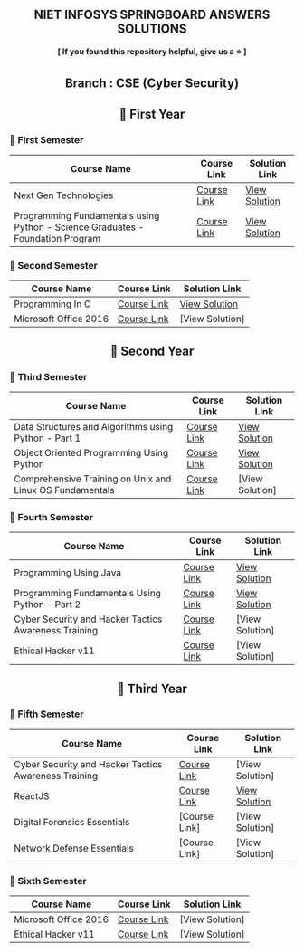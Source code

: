<div align="center">

  ## NIET INFOSYS SPRINGBOARD ANSWERS SOLUTIONS

  <p align="center"> <b> [ If you found this repository helpful, give us a ⭐️ ] </b> </p>

  ## Branch : CSE (Cyber Security)

  ## 🔷 First Year  

</div>

### 🔸 First Semester

| Course Name                                      | Course Link | Solution Link |
|------------------------------------------------|-------------|---------------|
| Next Gen Technologies                        | [Course Link](https://infyspringboard.onwingspan.com/web/en/app/toc/lex_auth_01255932461115801653_shared/overview) | [View Solution](https://github.com/DevGoyalG/NIET-Infosys-Springboard/tree/main/Next%20Gen%20Technologies) |
| Programming Fundamentals using Python - Science Graduates - Foundation Program                 | [Course Link](https://infyspringboard.onwingspan.com/web/en/app/toc/lex_auth_0127412552654028801068_shared/overview) | [View Solution](https://github.com/DevGoyalG/NIET-Infosys-Springboard/tree/main/Programming%20Fundamentals%20using%20Python%20-%20Science%20Graduates%20-%20Foundation%20Program) |

### 🔸 Second Semester

| Course Name                                      | Course Link | Solution Link |
|------------------------------------------------|-------------|---------------|
| Programming In C                        | [Course Link](https://infyspringboard.onwingspan.com/web/en/app/toc/lex_auth_012996602861608960271_shared/overview) | [View Solution](https://github.com/DevGoyalG/NIET-Infosys-Springboard/tree/main/Programming%20in%20C) |
| Microsoft Office 2016                 | [Course Link](https://infyspringboard.onwingspan.com/web/en/app/toc/lex_auth_01384339925970944038247_shared/overview) | [View Solution] |

<div align="center">
  
  ## 🔷 Second Year
  
</div>

### 🔸 Third Semester

| Course Name                                      | Course Link | Solution Link |
|------------------------------------------------|-------------|---------------|
| Data Structures and Algorithms using Python - Part 1                 | [Course Link](https://infyspringboard.onwingspan.com/web/en/app/toc/lex_auth_0125409722749255681063_shared/overview) | [View Solution](https://github.com/DevGoyalG/NIET-Infosys-Springboard/tree/main/Data%20Structures%20and%20Algorithms%20using%20Python%20-%20Part%201) |
| Object Oriented Programming Using Python                        | [Course Link](https://infyspringboard.onwingspan.com/web/en/app/toc/lex_auth_0125409722749255681063_shared/overview) | [View Solution](https://github.com/DevGoyalG/NIET-Infosys-Springboard/tree/main/Object%20Oriented%20Programming%20using%20Python) |
| Comprehensive Training on Unix and Linux OS Fundamentals                         | [Course Link](https://infyspringboard.onwingspan.com/web/en/app/toc/lex_auth_01384325804798771234443_shared/overview) | [View Solution] |

### 🔸 Fourth Semester

| Course Name                                      | Course Link | Solution Link |
|------------------------------------------------|-------------|---------------|
| Programming Using Java                 | [Course Link](https://infyspringboard.onwingspan.com/web/en/app/toc/lex_auth_012880464547618816347_shared/overview) | [View Solution](https://github.com/DevGoyalG/NIET-Infosys-Springboard/tree/main/Programming%20using%20Java) |
| Programming Fundamentals Using Python - Part 2                          | [Course Link](https://infyspringboard.onwingspan.com/web/en/app/toc/lex_auth_012734003600908288382_shared/overview) | [View Solution](https://github.com/DevGoyalG/NIET-Infosys-Springboard/tree/main/Programming%20Fundamentals%20using%20Python%20-%20Part%202) |
| Cyber Security and Hacker Tactics Awareness Training                         | [Course Link](https://infyspringboard.onwingspan.com/web/en/app/toc/lex_auth_01384346510157414439928_shared/overview) | [View Solution] |
| Ethical Hacker v11                         | [Course Link](https://infyspringboard.onwingspan.com/web/en/app/toc/lex_auth_01381725418107699255/overview) | [View Solution] |

<div align="center">
  
  ## 🔷 Third Year
  
</div>

### 🔸 Fifth Semester

| Course Name                                      | Course Link | Solution Link |
|------------------------------------------------  |-------------|---------------|
| Cyber Security and Hacker Tactics Awareness Training                         | [Course Link](https://infyspringboard.onwingspan.com/web/en/app/toc/lex_auth_01384346510157414439928_shared/overview) | [View Solution] |
| ReactJS                                          | [Course Link](https://infyspringboard.onwingspan.com/web/en/app/toc/lex_10648877150323546000_shared/overview) | [View Solution](https://github.com/DevGoyalG/NIET-Infosys-Springboard/tree/main/ReactJS) |
| Digital Forensics Essentials                         | [Course Link] | [View Solution] |
| Network Defense Essentials                         | [Course Link] | [View Solution] |

### 🔸 Sixth Semester

| Course Name                                      | Course Link | Solution Link |
|------------------------------------------------  |-------------|---------------|
| Microsoft Office 2016                 | [Course Link](https://infyspringboard.onwingspan.com/web/en/app/toc/lex_auth_01384339925970944038247_shared/overview) | [View Solution] |
| Ethical Hacker v11                          | [Course Link](https://infyspringboard.onwingspan.com/web/en/app/toc/lex_auth_01381725418107699255/overview) | [View Solution] |

<!--

<div align="center">
  
  ## 🔷 Fourth Year
  
</div>

### 🔸 Seventh Semester

| Course Name                                      | Course Link | Solution Link |
|------------------------------------------------|-------------|---------------|
| Natural Language Processing using Python                        | [Course Link](https://infyspringboard.onwingspan.com/web/en/app/toc/lex_auth_0125953625493258244_shared/overview) | [View Solution] |
| Spring Boot and Angular-React Stack -DevOps Tools and Capstone Project                 | [Course Link](https://infyspringboard.onwingspan.com/web/en/app/toc/lex_auth_01269872058301644883_shared/overview) | [View Solution] |

### 🔸 Eighth Semester

| Course Name                                      | Course Link | Solution Link |
|------------------------------------------------|-------------|---------------|
| Artificial Intelligence                         | [Course Link] | [View Solution] |
| Java Programming Fundamentals                  | [Course Link](https://infyspringboard.onwingspan.com/web/en/app/toc/lex_29959473947367270000_shared/overview) | [View Solution] |

-->
